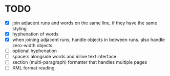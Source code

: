 # TODO

- [x] join adjacent runs and words on the same line, if they have the same styling
- [x] hyphenation of words
- [x] when joining adjacent runs, handle objects in between runs. also handle zero-width objects.
- [ ] optional hyphenation
- [ ] spacers alongside words and inline text interface
- [ ] section (multi-paragraph) formatter that handles multiple pages
- [ ] XML format reading